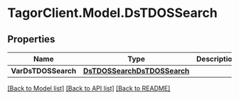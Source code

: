 # TagorClient.Model.DsTDOSSearch

## Properties

Name | Type | Description | Notes
------------ | ------------- | ------------- | -------------
**VarDsTDOSSearch** | [**DsTDOSSearchDsTDOSSearch**](DsTDOSSearchDsTDOSSearch.md) |  | [optional] 

[[Back to Model list]](../README.md#documentation-for-models) [[Back to API list]](../README.md#documentation-for-api-endpoints) [[Back to README]](../README.md)

